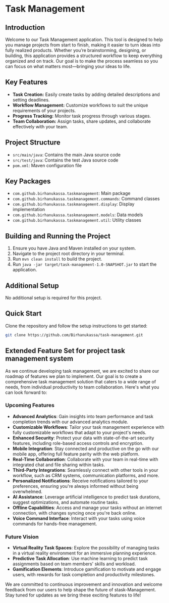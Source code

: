 # Task Management

## Introduction
Welcome to our Task Management application. This tool is designed to help you manage projects from start to finish, making it easier to turn ideas into fully realized products. Whether you’re brainstorming, designing, or building, this application provides a structured workflow to keep everything organized and on track. Our goal is to make the process seamless so you can focus on what matters most—bringing your ideas to life.

## Key Features

- **Task Creation:** Easily create tasks by adding detailed descriptions and setting deadlines.
- **Workflow Management:** Customize workflows to suit the unique requirements of your projects.
- **Progress Tracking:** Monitor task progress through various stages.
- **Team Collaboration:** Assign tasks, share updates, and collaborate effectively with your team.

## Project Structure

- `src/main/java`: Contains the main Java source code
- `src/test/java`: Contains the test Java source code
- `pom.xml`: Maven configuration file

## Key Packages

- `com.github.birhanukassa.taskmanagement`: Main package
- `com.github.birhanukassa.taskmanagement.commands`: Command classes
- `com.github.birhanukassa.taskmanagement.display`: Display implementation
- `com.github.birhanukassa.taskmanagement.models`: Data models
- `com.github.birhanukassa.taskmanagement.util`: Utility classes

## Building and Running the Project

1. Ensure you have Java and Maven installed on your system.
2. Navigate to the project root directory in your terminal.
3. Run `mvn clean install` to build the project.
4. Run `java -jar target/task-management-1.0-SNAPSHOT.jar` to start the application.

## Additional Setup
No additional setup is required for this project.

## Quick Start

Clone the repository and follow the setup instructions to get started:

```bash
git clone https://github.com/Birhanukassa/task-management.git
```



## Extended Feature Set for project task management system 

As we continue developing task management, we are excited to share our roadmap of features we plan to implement. Our goal is to create a comprehensive task management solution that caters to a wide range of needs, from individual productivity to team collaboration. Here's what you can look forward to:

### Upcoming Features

- **Advanced Analytics**: Gain insights into team performance and task completion trends with our advanced analytics module.
- **Customizable Workflows**: Tailor your task management experience with fully customizable workflows that adapt to your project's needs.
- **Enhanced Security**: Protect your data with state-of-the-art security features, including role-based access controls and encryption.
- **Mobile Integration**: Stay connected and productive on the go with our mobile app, offering full feature parity with the web platform.
- **Real-Time Collaboration**: Collaborate with your team in real-time with integrated chat and file sharing within tasks.
- **Third-Party Integrations**: Seamlessly connect with other tools in your workflow, such as CRM systems, communication platforms, and more.
- **Personalized Notifications**: Receive notifications tailored to your preferences, ensuring you're always informed without being overwhelmed.
- **AI Assistance**: Leverage artificial intelligence to predict task durations, suggest optimizations, and automate routine tasks.
- **Offline Capabilities**: Access and manage your tasks without an internet connection, with changes syncing once you're back online.
- **Voice Command Interface**: Interact with your tasks using voice commands for hands-free management.

### Future Vision

- **Virtual Reality Task Spaces**: Explore the possibility of managing tasks in a virtual reality environment for an immersive planning experience.
- **Predictive Task Allocation**: Use machine learning to predict task assignments based on team members' skills and workload.
- **Gamification Elements**: Introduce gamification to motivate and engage users, with rewards for task completion and productivity milestones.

We are committed to continuous improvement and innovation and welcome feedback from our users to help shape the future of stask-Management. Stay tuned for updates as we bring these exciting features to life!
